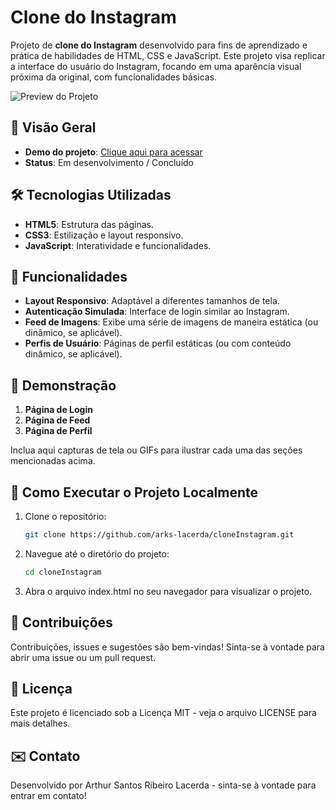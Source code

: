 # Clone do Instagram

Projeto de **clone do Instagram** desenvolvido para fins de aprendizado e prática de habilidades de HTML, CSS e JavaScript. Este projeto visa replicar a interface do usuário do Instagram, focando em uma aparência visual próxima da original, com funcionalidades básicas.

![Preview do Projeto](https://github.com/arks-lacerda/cloneInstagram/blob/main/.github/screenshot.png/800x400)

## 📌 Visão Geral

- **Demo do projeto**: [Clique aqui para acessar](https://arks-lacerda.github.io/cloneInstagram/)
- **Status**: Em desenvolvimento / Concluído

## 🛠️ Tecnologias Utilizadas

- **HTML5**: Estrutura das páginas.
- **CSS3**: Estilização e layout responsivo.
- **JavaScript**: Interatividade e funcionalidades.

## 🚀 Funcionalidades

- **Layout Responsivo**: Adaptável a diferentes tamanhos de tela.
- **Autenticação Simulada**: Interface de login similar ao Instagram.
- **Feed de Imagens**: Exibe uma série de imagens de maneira estática (ou dinâmico, se aplicável).
- **Perfis de Usuário**: Páginas de perfil estáticas (ou com conteúdo dinâmico, se aplicável).

## 📸 Demonstração

1. **Página de Login**
2. **Página de Feed**
3. **Página de Perfil**

Inclua aqui capturas de tela ou GIFs para ilustrar cada uma das seções mencionadas acima.

## 🚧 Como Executar o Projeto Localmente

1. Clone o repositório:

   ```bash
   git clone https://github.com/arks-lacerda/cloneInstagram.git
   ```

2. Navegue até o diretório do projeto:

   ```bash
   cd cloneInstagram
   ```

3. Abra o arquivo index.html no seu navegador para visualizar o projeto.

## 📝 Contribuições

Contribuições, issues e sugestões são bem-vindas! Sinta-se à vontade para abrir uma issue ou um pull request.

## 📄 Licença

Este projeto é licenciado sob a Licença MIT - veja o arquivo LICENSE para mais detalhes.

## ✉️ Contato

Desenvolvido por Arthur Santos Ribeiro Lacerda - sinta-se à vontade para entrar em contato!
